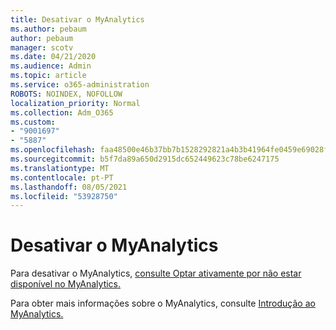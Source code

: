 ```yaml
---
title: Desativar o MyAnalytics
ms.author: pebaum
author: pebaum
manager: scotv
ms.date: 04/21/2020
ms.audience: Admin
ms.topic: article
ms.service: o365-administration
ROBOTS: NOINDEX, NOFOLLOW
localization_priority: Normal
ms.collection: Adm_O365
ms.custom:
- "9001697"
- "5887"
ms.openlocfilehash: faa48500e46b37bb7b1528292821a4b3b41964fe0459e69028f990aa10a81fd8
ms.sourcegitcommit: b5f7da89a650d2915dc652449623c78be6247175
ms.translationtype: MT
ms.contentlocale: pt-PT
ms.lasthandoff: 08/05/2021
ms.locfileid: "53928750"
---
```

# <a name="disable-myanalytics"></a>Desativar o MyAnalytics

Para desativar o MyAnalytics, [consulte Optar ativamente por não estar disponível no MyAnalytics.](https://docs.microsoft.com/workplace-analytics/myanalytics/use/opt-out-of-mya) 

Para obter mais informações sobre o MyAnalytics, consulte [Introdução ao MyAnalytics.](https://docs.microsoft.com/workplace-analytics/myanalytics/mya-landing-page)
